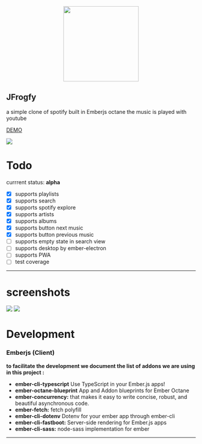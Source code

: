 <div align="center"> <img width="200" src="https://user-images.githubusercontent.com/4649902/53248742-6df70900-3684-11e9-88d0-cfeeb67a430a.png"></div>

JFrogfy
---

a simple clone of spotify built in Emberjs octane the music is played with youtube

[DEMO
](https://jfrogfy.herokuapp.com/)

<a href="https://codeclimate.com/github/jdaviderb/JFrogfy/maintainability"><img src="https://api.codeclimate.com/v1/badges/99e9eded1c1d984529b3/maintainability" /></a>
# Todo
currrent status: **alpha**

- [x] supports playlists
- [x] supports search
- [x] supports spotify explore
- [x] supports artists
- [x] supports albums
- [x] supports button next music
- [x] supports button previous music
- [ ] supports empty state in search view
- [ ] supports desktop by ember-electron
- [ ] supports PWA
- [ ] test coverage
---

# screenshots

![](https://media.giphy.com/media/m9cko2IAd5tLHFUBRU/giphy.gif)
![](https://media.giphy.com/media/LwDm98ufPLKhDJ4jJu/giphy.gif)

# Development

### **Emberjs (Client)**

**to facilitate the development we document the list of addons we are using in this project :**

- **ember-cli-typescript** Use TypeScript in your Ember.js apps!
- **ember-octane-blueprint** App and Addon blueprints for Ember Octane
- **ember-concurrency:** that makes it easy to write concise, robust, and beautiful asynchronous code.
- **ember-fetch:** fetch polyfill
- **ember-cli-dotenv** Dotenv for your ember app through ember-cli
- **ember-cli-fastboot:** Server-side rendering for Ember.js apps
- **ember-cli-sass:** node-sass implementation for ember

---

